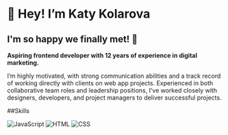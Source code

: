 # 🦩 Hey! I’m Katy Kolarova

## I'm so happy we finally met! 🌷 

**Aspiring frontend developer with 12 years of experience in digital marketing.**

I’m highly motivated, with strong communication abilities and a track record of working directly with clients on web app projects. Experienced in both collaborative team roles and leadership positions, I’ve worked closely with designers, developers, and project managers to deliver successful projects.

##Skills

![JavaScript](https://cdn.jsdelivr.net/gh/devicons/devicon/icons/javascript/javascript-original.svg)
![HTML](https://cdn.jsdelivr.net/gh/devicons/devicon/icons/html5/html5-original.svg)
![CSS](https://cdn.jsdelivr.net/gh/devicons/devicon/icons/css3/css3-original.svg)
